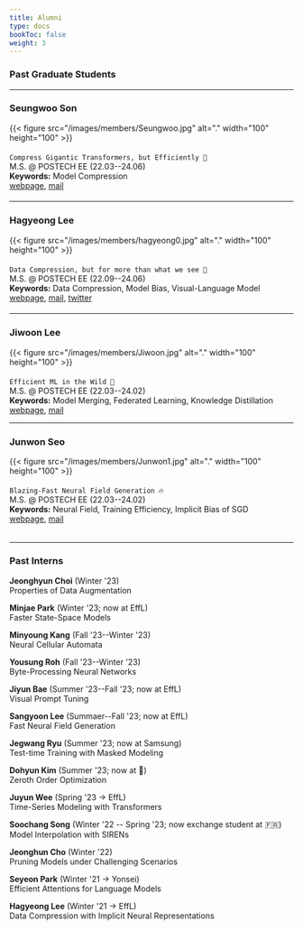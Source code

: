 ```yaml
---
title: Alumni 
type: docs
bookToc: false
weight: 3
---
```


### **Past Graduate Students**
---

### **Seungwoo Son**
<div style="float: left; margin-right: 20px; margin-bottom: 20px;">
    {{< figure src="/images/members/Seungwoo.jpg" alt="." width="100" height="100" >}}  
</div>  

`Compress Gigantic Transformers, but Efficiently 🤑`  
M.S. @ POSTECH EE (22.03--24.06)    
**Keywords:** Model Compression  
[webpage](https://www.linkedin.com/in/seungwoo-son-057511323), [mail](mailto:swson32@gmail.com)

####
---

### **Hagyeong Lee**
<div style="float: left; margin-right: 20px; margin-bottom: 20px;">
{{< figure src="/images/members/hagyeong0.jpg" alt="." width="100" height="100" >}}  
</div>  

`Data Compression, but for more than what we see 🔮`  
M.S. @ POSTECH EE (22.09--24.06)  
**Keywords:** Data Compression, Model Bias, Visual-Language Model  
[webpage](https://hagyeonglee.github.io), [mail](mailto:hagyeonglee@postech.ac.kr), [twitter](https://twitter.com/ha_gyeong_lee)  

####
---

### **Jiwoon Lee**
<div style="float: left; margin-right: 20px; margin-bottom: 20px;">
{{< figure src="/images/members/Jiwoon.jpg" alt="." width="100" height="100" >}}  
</div>  

`Efficient ML in the Wild 🐊`  
M.S. @ POSTECH EE (22.03--24.02)  
**Keywords:** Model Merging, Federated Learning, Knowledge Distillation  
[webpage](/docs/people/member/jiwoon/), [mail](mailto:jwlee9702@postech.ac.kr)  

---

### **Junwon Seo**
<div style="float: left; margin-right: 20px; margin-bottom: 20px;">
{{< figure src="/images/members/Junwon1.jpg" alt="." width="100" height="100" >}}  
</div>  

`Blazing-Fast Neural Field Generation 🔥`  
M.S. @ POSTECH EE (22.03--24.02)  
**Keywords:** Neural Field, Training Efficiency, Implicit Bias of SGD  
[webpage](/docs/people/member/junwon/), [mail](mailto:junwon.seo@postech.ac.kr)  

######
---

### **Past Interns**
**Jeonghyun Choi** (Winter '23)  
Properties of Data Augmentation

**Minjae Park** (Winter '23; now at EffL)  
Faster State-Space Models

**Minyoung Kang** (Fall '23--Winter '23)  
Neural Cellular Automata  

**Yousung Roh** (Fall '23--Winter '23)  
Byte-Processing Neural Networks  

**Jiyun Bae** (Summer '23--Fall '23; now at EffL)  
Visual Prompt Tuning  

**Sangyoon Lee** (Summaer--Fall '23; now at EffL)  
Fast Neural Field Generation  

**Jegwang Ryu** (Summer '23; now at Samsung)  
Test-time Training with Masked Modeling  

**Dohyun Kim** (Summer '23; now at 🫡)  
Zeroth Order Optimization  

**Juyun Wee** (Spring '23 → EffL)  
Time-Series Modeling with Transformers  

**Soochang Song** (Winter '22 -- Spring '23; now exchange student at 🇫🇷)  
Model Interpolation with SIRENs  

**Jeonghun Cho** (Winter '22)  
Pruning Models under Challenging Scenarios  

**Seyeon Park** (Winter '21 → Yonsei)  
Efficient Attentions for Language Models

**Hagyeong Lee** (Winter '21 → EffL)  
Data Compression with Implicit Neural Representations

